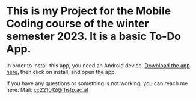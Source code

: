 # This is my Project for the Mobile Coding course of the winter semester 2023. It is a basic To-Do App. 

In order to install this app, you need an Android device. [Download the app here](https://mobile-coding.jonasbeer.com/), then click on install, and open the app.

If you have any questions or something is not working, you can reach me here:
Mail: cc221012@fhstp.ac.at
